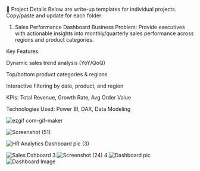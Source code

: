 📂 Project Details
Below are write-up templates for individual projects. Copy/paste and update for each folder:

1. Sales Performance Dashboard
Business Problem:
Provide executives with actionable insights into monthly/quarterly sales performance across regions and product categories.

Key Features:

Dynamic sales trend analysis (YoY/QoQ)

Top/bottom product categories & regions

Interactive filtering by date, product, and region

KPIs: Total Revenue, Growth Rate, Avg Order Value

Technologies Used:
Power BI, DAX, Data Modeling

![ezgif com-gif-maker](https://user-images.githubusercontent.com/103982094/216782890-f9986480-c2a9-455e-9533-3ac39f1e08e1.gif)


![Screenshot (51)](https://user-images.githubusercontent.com/103982094/216826732-806dddc0-0469-4444-8f5c-4267f88d463b.png)


![HR Analytics Dashboard pic (3)](https://user-images.githubusercontent.com/103982094/213475537-683c4f49-7db7-42ea-b2e9-c75e3ea8d9cb.png)

![Sales Dshboard](https://user-images.githubusercontent.com/103982094/212984039-356ecc11-45a5-4af5-81a2-04feae6975de.png)
3.![Screenshot (24)](https://user-images.githubusercontent.com/103982094/213265552-3cf7c915-aded-4c97-9f5e-0a39f9e349a5.png)
4.![Dashboard pic](https://user-images.githubusercontent.com/103982094/213697049-8a38867a-a22d-437e-96fb-7e707b500e7b.png)
![Dashboard Image](https://user-images.githubusercontent.com/103982094/219427635-5d1e5ea6-cefb-4bf3-b8ea-4ee469f7fc8c.png)
